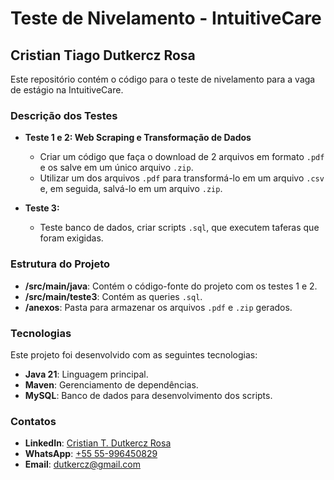 # Teste de Nivelamento - IntuitiveCare

## Cristian Tiago Dutkercz Rosa

Este repositório contém o código para o teste de nivelamento para a vaga de estágio na IntuitiveCare.

### Descrição dos Testes

- **Teste 1 e 2: Web Scraping e Transformação de Dados**
  - Criar um código que faça o download de 2 arquivos em formato `.pdf` e os salve em um único arquivo `.zip`.
  - Utilizar um dos arquivos `.pdf` para transformá-lo em um arquivo `.csv` e, em seguida, salvá-lo em um arquivo `.zip`.

- **Teste 3:**
  - Teste banco de dados, criar scripts `.sql`, que executem taferas que foram exigidas.

### Estrutura do Projeto

- **/src/main/java**: Contém o código-fonte do projeto com os testes 1 e 2.
- **/src/main/teste3**: Contém as queries `.sql`.
- **/anexos**: Pasta para armazenar os arquivos `.pdf` e `.zip` gerados.

### Tecnologias

Este projeto foi desenvolvido com as seguintes tecnologias:

- **Java 21**: Linguagem principal.
- **Maven**: Gerenciamento de dependências.
- **MySQL**: Banco de dados para desenvolvimento dos scripts.

### Contatos
- **LinkedIn**: [Cristian T. Dutkercz Rosa](https://www.linkedin.com/in/cristiandutkercz/)
- **WhatsApp**: [+55 55-996450829](https://wa.me/5555996450829)
- **Email**: [dutkercz@gmail.com](mailto:dutkercz@gmail.com)
